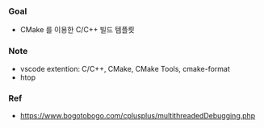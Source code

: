 
### Goal
- CMake 를 이용한 C/C++ 빌드 템플릣

### Note
- vscode extention: C/C++, CMake, CMake Tools, cmake-format
- htop

### Ref
- https://www.bogotobogo.com/cplusplus/multithreadedDebugging.php
